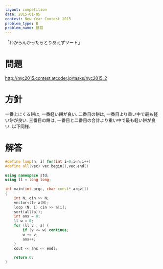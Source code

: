 ```yaml
---
layout: competition
date: 2015-01-05
contest: New Year Contest 2015
problem_type: B
problem_name: 鏡餅
---
```


「わからんかったらとりあえずソート」

# 問題

http://nyc2015.contest.atcoder.jp/tasks/nyc2015_2

# 方針

一番上にくる餅は, 一番軽い餅が良い. 二番目の餅は, 一番目より重い中で最も軽い餅が良い. 三番目の餅は, 一番目と二番目の合計より重い中で最も軽い餅が良い. 以下同様.

# 解答

```cpp
#define loop(n, i) for(int i=0;i<n;i++)
#define all(vec) vec.begin(),vec.end()
 
using namespace std;
using ll = long long;
 
int main(int argc, char const* argv[])
{
    int N; cin >> N;
    vector<ll> a(N);
    loop (N, i) cin >> a[i];
    sort(all(a));
    int ans = 0;
    ll w = 0;
    for (ll v : a) {
        if (v <= w) continue;
        w += v;
        ans++;
    }
    cout << ans << endl;
 
    return 0;
}
```
